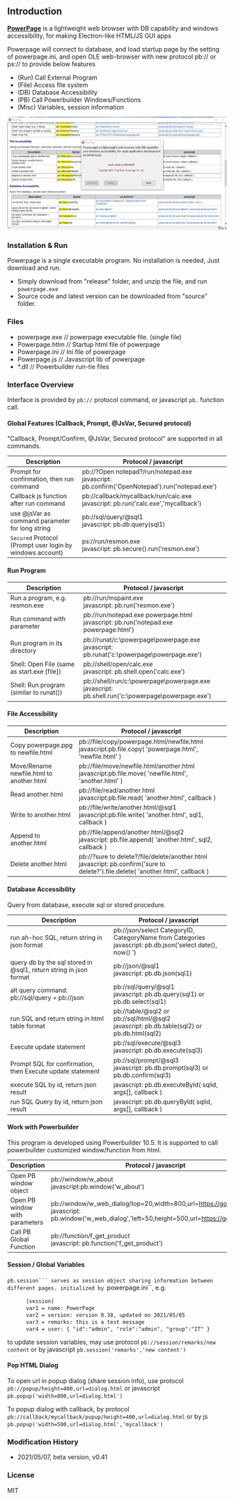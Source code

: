 ## Introduction

[**PowerPage**](https://github.com/casualwriter/powerpage) is a lightweight web browser with DB capability 
and windows accessibility, for making Electron-like HTML/JS GUI apps

Powerpage will connect to database, and load startup page by the setting of powerpage.ini, and open 
OLE web-browser with new protocol pb:// or ps:// to provide below features
 
* (Run) Call External Program 
* (File) Access file system 
* (DB) Database Accessibility
* (PB) Call Powerbuilder Windows/Functions 
* (Misc) Variables, session information 

![](powerpage.jpg)


### Installation & Run

Powerpage is a single executable program. No installation is needed, Just download and run.

* Simply download from "release" folder, and unzip the file, and run ``powerpage.exe``
* Source code and latest version can be downloaded from "source" folder. 


### Files

  * powerpage.exe  // powerpage executable file. (single file)
  * Powerpage.htlm // Startup html file of powerpage 
  * Powerpage.ini  // Ini file of powerpage
  * Powerpage.js   // Javascript lib of powerpage
  * *.dll          // Powerbuilder run-tie files


### Interface Overview

Interface is provided by ``pb://`` protocol command, or javascript ``pb.`` function call. 

#### Global Features (Callback, Prompt, @JsVar, Secured protocol)  

"Callback, Prompt/Confirm, @JsVar, Secured protocol" are supported in all commands. 

Description | Protocol / javascript
------------|------------------------
Prompt for confirmation, then run command | pb://?Open notepad?/run/notepad.exe <br> javascript: pb.confirm('OpenNotepad').run('notepad.exe')  
Callback js function after run command | pb://callback/mycallback/run/calc.exe <br> javascript: pb.run('calc.exe','mycallback')  
use @jsVar as command parameter for long string | pb://sql/query/@sql1 <br> javascript: pb.db.query(sql1)  
``Secured`` Protocol (Prompt user login by windows account) | ps://run/resmon.exe <br> javascript: pb.secure().run('resmon.exe')  


#### Run Program

Description | Protocol / javascript
------------|---------------------------
Run a program, e.g. resmon.exe | pb://run/mspaint.exe <br> javascript: pb.run('resmon.exe')  
Run command with parameter | pb://run/notepad.exe powerpage.html <br> javascript: pb.run('notepad.exe powerpage.html')  
Run program in its directory | pb://runat/c:\powerpage\powerpage.exe <br> javascript: pb.runat('c:\\powerpage\\powerpage.exe')  
Shell: Open File (same as start.exe [file]) | pb://shell/open/calc.exe <br> javascript: pb.shell.open('calc.exe')  
Shell: Run program (similar to runat()) | pb://shell/run/c:\powerpage\powerpage.exe <br> javascript: pb.shell.run('c:\\powerpage\\powerpage.exe')  

                                                               
#### File Accessibility

Description | Protocol / javascript
------------|------------------------
Copy powerpage.ppg to newfile.html | pb://file/copy/powerpage.html/newfile.html <br> javascript:pb.file.copy( 'powerpage.html', 'newfile.html' )  
Move/Rename newfile.html to another.html | pb://file/move/newfile.html/another.html <br> javascript:pb.file.move( 'newfile.html', 'another.html' )  
Read another.html | pb://file/read/another.html <br> javascript:pb.file.read( 'another.html', callback )  
Write to another.html | pb://file/write/another.html/@sql1 <br> javascript:pb.file.write( 'another.html', sql1, callback )  
Append to another.html | pb://file/append/another.html/@sql2 <br> javascript: pb.file.append( 'another.html', sql2, callback )  
Delete another.html | pb://?sure to delete?/file/delete/another.html <br> javascript: pb.confirm('sure to delete?').file.delete( 'another.html', callback )  


#### Database Accessibility

Query from database, execute sql or stored procedure.

Description | Protocol / javascript
------------|------------------------
run ah-hoc SQL, return string in json format | pb://json/select CategoryID, CategoryName from Categories <br> javascript: pb.db.json('select date(), now() ')  
query db by the sql stored in @sql1, return string in json format | pb://json/@sql1 <br> javascript: pb.db.json(sql1)  
alt query command: pb://sql/query = pb://json | pb://sql/query/@sql1 <br> javascript: pb.db.query(sql1) or pb.db.select(sql1)  
run SQL and return string in html table format | pb://table/@sql2 or pb://sql/html/@sql2 <br> javascript: pb.db.table(sql2) or pb.db.html(sql2)  
Execute update statement |pb://sql/execute/@sql3 <br> javascript: pb.db.execute(sql3) 
Prompt SQL for confirmation, then Execute update statement | pb://sql/prompt/@sql3 <br> javascript: pb.db.prompt(sql3) or pb.db.confirm(sql3)  
execute SQL by id, return json result | javascript: pb.db.executeById( sqlid, args[], callback )  
run SQL Query by id, return json result | javascript: pb.db.queryById( sqlid, args[], callback ) 
  

#### Work with Powerbuilder

This program is developed using Powerbuilder 10.5. It is supported to call powerbuilder customized window/function from html. 

Description | Protocol / javascript
------------|---------------------------
Open PB window object | pb://window/w_about <br> javascript:pb.window('w_about')  
Open PB window with parameters | pb://window/w_web_dialog/top=20,width=800,url=https://google.com <br> javascript: pb.window('w_web_dialog','left=50,height=500,url=https://google.com')  
Call PB Global Function | pb://function/f_get_product   <br> javascript: pb.function('f_get_product')  

#### Session / Global Variables

``pb.session``` serves as session object sharing information between different pages. initialized by ``powerpage.ini``, e.g.

          [session]
          var1 = name: PowerPage 
          var2 = version: version 0.38, updated on 2021/05/05 
          var3 = remarks: this is a test message
          var4 = user: { "id":"admin", "role":"admin", "group":"IT" } 

to update session variables, may use protocol ``pb://session/remarks/new content`` or by javascript ``pb.session('remarks','new content')``   

#### Pop HTML Dialog

To open url in popup dialog (share session info), use protocol ``pb://popup/height=400,url=dialog.html`` or javascript ``pb.popup('width=800,url=dialog.html')`` 

To popup dialog with callback, by protocol ``pb://callback/mycallback/popup/height=400,url=dialog.html`` or by js ``pb.popup('width=500,url=dialog.html','mycallback')``



### Modification History

* 2021/05/07, beta version, v0.41 

### License

MIT
